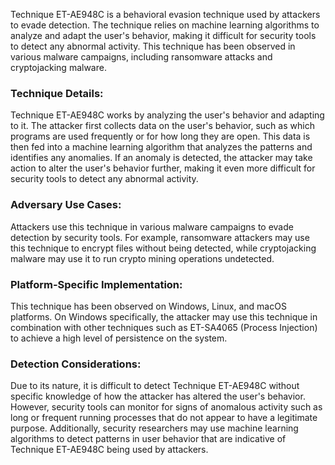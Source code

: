 Technique ET-AE948C is a behavioral evasion technique used by attackers to evade detection. The technique relies on machine learning algorithms to analyze and adapt the user's behavior, making it difficult for security tools to detect any abnormal activity. This technique has been observed in various malware campaigns, including ransomware attacks and cryptojacking malware.

### Technique Details:
Technique ET-AE948C works by analyzing the user's behavior and adapting to it. The attacker first collects data on the user's behavior, such as which programs are used frequently or for how long they are open. This data is then fed into a machine learning algorithm that analyzes the patterns and identifies any anomalies. If an anomaly is detected, the attacker may take action to alter the user's behavior further, making it even more difficult for security tools to detect any abnormal activity.

### Adversary Use Cases:
Attackers use this technique in various malware campaigns to evade detection by security tools. For example, ransomware attackers may use this technique to encrypt files without being detected, while cryptojacking malware may use it to run crypto mining operations undetected.

### Platform-Specific Implementation:
This technique has been observed on Windows, Linux, and macOS platforms. On Windows specifically, the attacker may use this technique in combination with other techniques such as ET-SA4065 (Process Injection) to achieve a high level of persistence on the system.

### Detection Considerations:
Due to its nature, it is difficult to detect Technique ET-AE948C without specific knowledge of how the attacker has altered the user's behavior. However, security tools can monitor for signs of anomalous activity such as long or frequent running processes that do not appear to have a legitimate purpose. Additionally, security researchers may use machine learning algorithms to detect patterns in user behavior that are indicative of Technique ET-AE948C being used by attackers.